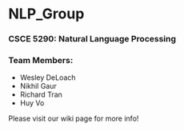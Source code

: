 # NLP_Group

### CSCE 5290: Natural Language Processing
### Team Members:
* Wesley DeLoach
* Nikhil Gaur
* Richard Tran
* Huy Vo

Please visit our wiki page for more info!
